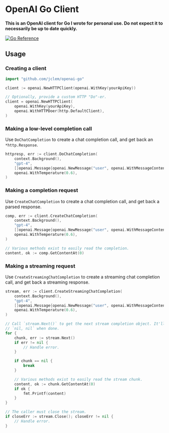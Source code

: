 
# OpenAI Go Client

**This is an OpenAI client for Go I wrote for personal use. Do not expect it to
necessarily be up to date quickly.**

[![Go Reference](https://pkg.go.dev/badge/github.com/jclem/openai-go.svg)](https://pkg.go.dev/github.com/jclem/openai-go)

## Usage

### Creating a client

```go
import "github.com/jclem/openai-go"

client := openai.NewHTTPClient(openai.WithKey(yourApiKey))

// Optionally, provide a custom HTTP "Do"-er.
client = openai.NewHTTPClient(
	openai.WithKey(yourApiKey),
	openai.WithHTTPDoer(http.DefaultClient),
)
```

### Making a low-level completion call

Use `DoChatCompletion` to create a chat completion call, and get back an
`*http.Response`.

```go
httpresp, err := client.DoChatCompletion(
	context.Background(),
	"gpt-4",
	[]openai.Message{openai.NewMessage("user", openai.WithMessageContent("Hello, world"))},
	openai.WithTemperature(0.6),
)
```

### Making a completion request

Use `CreateChatCompletion` to create a chat completion call, and get back a
parsed response.

```go
comp, err := client.CreateChatCompletion(
	context.Background(),
	"gpt-4",
	[]openai.Message{openai.NewMessage("user", openai.WithMessageContent("Hello, world"))},
	openai.WithTemperature(0.6),
)

// Various methods exist to easily read the completion.
content, ok := comp.GetContentAt(0)
```

### Making a streaming request

Use `CreateStreamingChatCompletion` to create a streaming chat completion call,
and get back a streaming response.

```go
stream, err := client.CreateStreamingChatCompletion(
	context.Background(),
	"gpt-4",
	[]openai.Message{openai.NewMessage("user", openai.WithMessageContent("Hello, world"))},
	openai.WithTemperature(0.6),
)

// Call `stream.Next()` to get the next stream completion object. It'll return
// `nil, nil` when done.
for {
	chunk, err := stream.Next()
	if err != nil {
		// Handle error.
	}

	if chunk == nil {
		break
	}

	// Various methods exist to easily read the stream chunk.
	content, ok := chunk.GetContentAt(0)
	if ok {
		fmt.Printf(content)
	}
}

// The caller must close the stream.
if closeErr := stream.Close(); closeErr != nil {
	// Handle error.
}
```